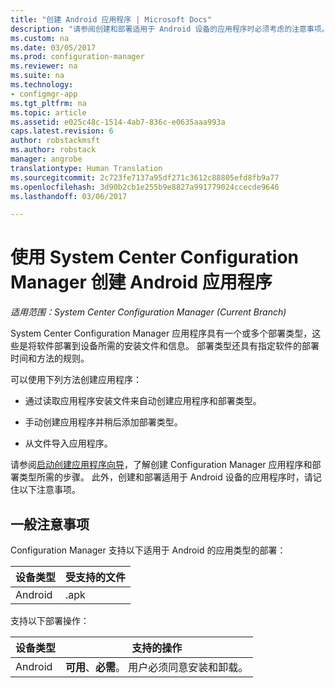 ```yaml
---
title: "创建 Android 应用程序 | Microsoft Docs"
description: "请参阅创建和部署适用于 Android 设备的应用程序时必须考虑的注意事项。"
ms.custom: na
ms.date: 03/05/2017
ms.prod: configuration-manager
ms.reviewer: na
ms.suite: na
ms.technology:
- configmgr-app
ms.tgt_pltfrm: na
ms.topic: article
ms.assetid: e025c48c-1514-4ab7-836c-e0635aaa993a
caps.latest.revision: 6
author: robstackmsft
ms.author: robstack
manager: angrobe
translationtype: Human Translation
ms.sourcegitcommit: 2c723fe7137a95df271c3612c88805efd8fb9a77
ms.openlocfilehash: 3d90b2cb1e255b9e8827a991779024ccecde9646
ms.lasthandoff: 03/06/2017

---
```

# <a name="create-android-applications-with-system-center-configuration-manager"></a>使用 System Center Configuration Manager 创建 Android 应用程序

*适用范围：System Center Configuration Manager (Current Branch)*

System Center Configuration Manager 应用程序具有一个或多个部署类型，这些是将软件部署到设备所需的安装文件和信息。 部署类型还具有指定软件的部署时间和方法的规则。  

 可以使用下列方法创建应用程序：  

-   通过读取应用程序安装文件来自动创建应用程序和部署类型。  

-   手动创建应用程序并稍后添加部署类型。  

-   从文件导入应用程序。  

请参阅[启动创建应用程序向导](../../apps/deploy-use/create-applications.md#start-the-create-application-wizard)，了解创建 Configuration Manager 应用程序和部署类型所需的步骤。 此外，创建和部署适用于 Android 设备的应用程序时，请记住以下注意事项。  

## <a name="general-considerations"></a>一般注意事项

Configuration Manager 支持以下适用于 Android 的应用类型的部署：

|设备类型|受支持的文件|
|-|-|
|Android|.apk|

支持以下部署操作：

|设备类型|支持的操作|
|-|-|
|Android|**可用**、**必需**。 用户必须同意安装和卸载。

